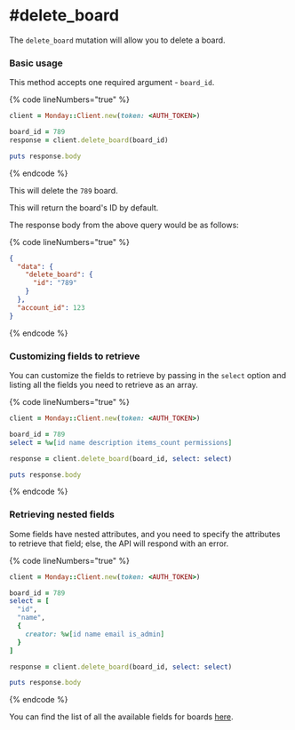 # #delete\_board

The `delete_board` mutation will allow you to delete a board.

### Basic usage

This method accepts one required argument - `board_id`.

{% code lineNumbers="true" %}
```ruby
client = Monday::Client.new(token: <AUTH_TOKEN>)

board_id = 789
response = client.delete_board(board_id)

puts response.body
```
{% endcode %}

This will delete the `789` board.

This will return the board's ID by default.

The response body from the above query would be as follows:

{% code lineNumbers="true" %}
```json
{
  "data": {
    "delete_board": {
      "id": "789"
    }
  },
  "account_id": 123
}
```
{% endcode %}

### Customizing fields to retrieve

You can customize the fields to retrieve by passing in the `select` option and listing all the fields you need to retrieve as an array.

{% code lineNumbers="true" %}
```ruby
client = Monday::Client.new(token: <AUTH_TOKEN>)

board_id = 789
select = %w[id name description items_count permissions]

response = client.delete_board(board_id, select: select)

puts response.body
```
{% endcode %}

### Retrieving nested fields

Some fields have nested attributes, and you need to specify the attributes to retrieve that field; else, the API will respond with an error.

{% code lineNumbers="true" %}
```ruby
client = Monday::Client.new(token: <AUTH_TOKEN>)

board_id = 789
select = [
  "id",
  "name",
  {
    creator: %w[id name email is_admin]
  }
]

response = client.delete_board(board_id, select: select)

puts response.body
```
{% endcode %}

You can find the list of all the available fields for boards [here](https://developer.monday.com/api-reference/docs/board-view-queries#fields).

